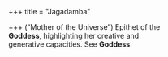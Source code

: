 +++
title = "Jagadamba"

+++
(“Mother of the Universe”) Epithet of the  
**Goddess**, highlighting her creative and  
generative capacities. See **Goddess**.